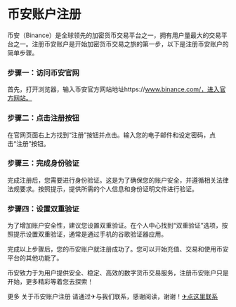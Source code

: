 # 币安账户注册

币安（Binance）是全球领先的加密货币交易平台之一，拥有用户量最大的交易平台之一。注册币安账户是开始加密货币交易之旅的第一步，以下是注册币安账户的简单步骤。

### 步骤一：访问币安官网
首先，打开浏览器，输入币安官方网站地址https://www.binance.com/，进入官方网站。

### 步骤二：点击注册按钮
在官网页面右上方找到“注册”按钮并点击。输入您的电子邮件和设定密码，点击“注册”按钮。

### 步骤三：完成身份验证
完成注册后，您需要进行身份验证。这是为了确保您的账户安全，并遵循相关法律法规要求。按照提示，提供所需的个人信息和身份证明文件进行验证。

### 步骤四：设置双重验证
为了增加账户安全性，建议您设置双重验证。在个人中心找到“双重验证”选项，按照提示设置双重验证，通常是通过手机的谷歌验证器应用。

完成以上步骤后，您的币安账户就注册成功了。您可以开始充值、交易和使用币安平台的其他功能了。

币安致力于为用户提供安全、稳定、高效的数字货币交易服务，注册币安账户只是开始，更多精彩等着您去探索！

更多 关于币安账户注册 请通过✈与我们联系，感谢阅读，谢谢！[✈点这里联系](https://w.k02.cc)